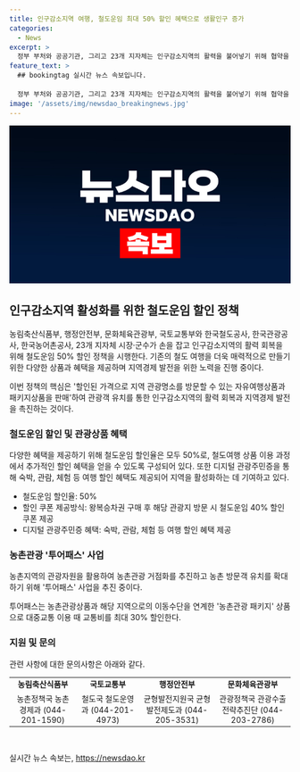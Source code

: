 ```yaml
---
title: 인구감소지역 여행, 철도운임 최대 50% 할인 혜택으로 생활인구 증가
categories:
  - News
excerpt: >
  정부 부처와 공공기관, 그리고 23개 지자체는 인구감소지역의 활력을 불어넣기 위해 협약을 체결했다. 철도운임 50% 할인 등의 관관상품을 출시하여 지역 관광 활성화와 인구 유입을 촉진할 예정이다. 이를 통해 다양한 관광상품 공동 개발과 철도여행 할인 혜택이 제공될 것으로 전망되며, 농촌관광 투어패스 사업을 추진하며 농촌 방문객 유치와 지역 농산물 소비 확대에 힘을 쏟을 예정이다. (150자)
feature_text: >
  ## bookingtag 실시간 뉴스 속보입니다.

  정부 부처와 공공기관, 그리고 23개 지자체는 인구감소지역의 활력을 불어넣기 위해 협약을 체결했다. 철도운임 50% 할인 등의 관관상품을 출시하여 지역 관광 활성화와 인구 유입을 촉진할 예정이다. 이를 통해 다양한 관광상품 공동 개발과 철도여행 할인 혜택이 제공될 것으로 전망되며, 농촌관광 투어패스 사업을 추진하며 농촌 방문객 유치와 지역 농산물 소비 확대에 힘을 쏟을 예정이다. (150자)
image: '/assets/img/newsdao_breakingnews.jpg'
---
```


<p><img src="/assets/img/newsdao_breakingnews.jpg" alt="bookingtag 속보" /></p>

<h2 data-ke-size="size26">인구감소지역 활성화를 위한 철도운임 할인 정책</h2>

<p>농림축산식품부, 행정안전부, 문화체육관광부, 국토교통부와 한국철도공사, 한국관광공사, 한국농어촌공사, 23개 지자체 시장·군수가 손을 잡고 인구감소지역의 활력 회복을 위해 철도운임 50% 할인 정책을 시행한다. 기존의 철도 여행을 더욱 매력적으로 만들기 위한 다양한 상품과 혜택을 제공하며 지역경제 발전을 위한 노력을 진행 중이다.</p>

<p data-ke-size="size16">이번 정책의 핵심은 '할인된 가격으로 지역 관광명소를 방문할 수 있는 자유여행상품과 패키지상품을 판매'하여 관광객 유치를 통한 인구감소지역의 활력 회복과 지역경제 발전을 촉진하는 것이다.</p>

<h3 data-ke-size="size23">철도운임 할인 및 관광상품 혜택</h3>

<p>다양한 혜택을 제공하기 위해 철도운임 할인율은 모두 50%로, 철도여행 상품 이용 과정에서 추가적인 할인 혜택을 얻을 수 있도록 구성되어 있다. 또한 디지털 관광주민증을 통해 숙박, 관람, 체험 등 여행 할인 혜택도 제공되어 지역을 활성화하는 데 기여하고 있다.</p>

<ul>
  <li>철도운임 할인율: 50%</li>
  <li>할인 쿠폰 제공방식: 왕복승차권 구매 후 해당 관광지 방문 시 철도운임 40% 할인 쿠폰 제공</li>
  <li>디지털 관광주민증 혜택: 숙박, 관람, 체험 등 여행 할인 혜택 제공</li>
</ul>

<h3 data-ke-size="size23">농촌관광 '투어패스' 사업</h3>

<p>농촌지역의 관광자원을 활용하여 농촌관광 거점화를 추진하고 농촌 방문객 유치를 확대하기 위해 '투어패스' 사업을 추진 중이다.</p>

<p data-ke-size="size16">투어패스는 농촌관광상품과 해당 지역으로의 이동수단을 연계한 '농촌관광 패키지' 상품으로 대중교통 이용 때 교통비를 최대 30% 할인한다.</p>

<h3 data-ke-size="size23">지원 및 문의</h3>

<p>관련 사항에 대한 문의사항은 아래와 같다.</p>

<table>
  <tr>
    <td style="text-align: center; height: 17px;"><b>농림축산식품부</b></td>
    <td style="text-align: center; height: 17px;"><b>국토교통부</b></td>
    <td style="text-align: center; height: 17px;"><b>행정안전부</b></td>
    <td style="text-align: center; height: 17px;"><b>문화체육관광부</b></td>
  </tr>
  <tr>
    <td style="text-align: center; height: 17px;">농촌정책국 농촌경제과 (044-201-1590)</td>
    <td style="text-align: center; height: 17px;">철도국 철도운영과 (044-201-4973)</td>
    <td style="text-align: center; height: 17px;">균형발전지원국 균형발전제도과 (044-205-3531)</td>
    <td style="text-align: center; height: 17px;">관광정책국 관광수출전략추진단 (044-203-2786)</td>
  </tr>
</table>

<p data-ke-size="size16">&nbsp;</p>
실시간 뉴스 속보는, <a href="https://newsdao.kr" rel="dofollow">https://newsdao.kr</a>


